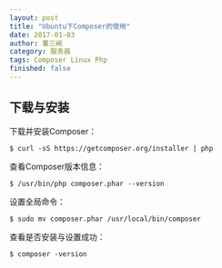 ```yaml
---
layout: post
title: "Ubuntu下Composer的使用"
date: 2017-01-03
author: 董三碗
category: 服务器
tags: Composer Linux Php
finished: false
---
```


## 下载与安装

下载并安装Composer：

`$ curl -sS https://getcomposer.org/installer | php`

查看Composer版本信息：

`$ /usr/bin/php composer.phar --version`

设置全局命令：

`$ sudo mv composer.phar /usr/local/bin/composer`

查看是否安装与设置成功：

`$ composer -version`